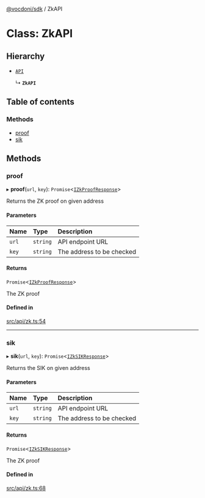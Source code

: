 [@vocdoni/sdk](/sdk) / ZkAPI

# Class: ZkAPI

## Hierarchy

- [`API`](API)

  ↳ **`ZkAPI`**

## Table of contents

### Methods

- [proof](ZkAPI#proof)
- [sik](ZkAPI#sik)

## Methods

### proof

▸ **proof**(`url`, `key`): `Promise`\<[`IZkProofResponse`](../interfaces/IZkProofResponse)\>

Returns the ZK proof on given address

#### Parameters

| Name | Type | Description |
| :------ | :------ | :------ |
| `url` | `string` | API endpoint URL |
| `key` | `string` | The address to be checked |

#### Returns

`Promise`\<[`IZkProofResponse`](../interfaces/IZkProofResponse)\>

The ZK proof

#### Defined in

[src/api/zk.ts:54](https://github.com/vocdoni/vocdoni-sdk/blob/179c92b4cecfec787d968dc02b519f64ee15c5d3/src/api/zk.ts#L54)

___

### sik

▸ **sik**(`url`, `key`): `Promise`\<[`IZkSIKResponse`](../interfaces/IZkSIKResponse)\>

Returns the SIK on given address

#### Parameters

| Name | Type | Description |
| :------ | :------ | :------ |
| `url` | `string` | API endpoint URL |
| `key` | `string` | The address to be checked |

#### Returns

`Promise`\<[`IZkSIKResponse`](../interfaces/IZkSIKResponse)\>

The ZK proof

#### Defined in

[src/api/zk.ts:68](https://github.com/vocdoni/vocdoni-sdk/blob/179c92b4cecfec787d968dc02b519f64ee15c5d3/src/api/zk.ts#L68)
